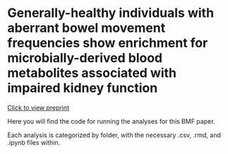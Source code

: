 # Generally-healthy individuals with aberrant bowel movement frequencies show enrichment for microbially-derived blood metabolites associated with impaired kidney function

[Click to view preprint](https://www.biorxiv.org/content/10.1101/2023.03.04.531100v1.article-metrics)

Here you will find the code for running the analyses for this BMF paper.

Each analysis is categorized by folder, with the necessary .csv, .rmd, and .ipynb files within.
